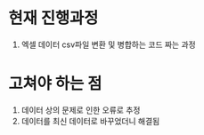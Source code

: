 #  현재 진행과정
1. 엑셀 데이터 csv파일 변환 및 병합하는 코드 짜는 과정

# 고쳐야 하는 점
1. 데이터 상의 문제로 인한 오류로 추정
2. 데이터를 최신 데이터로 바꾸었더니 해결됨
